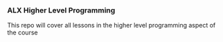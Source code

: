 ### ALX Higher Level Programming
This repo will cover all lessons in the higher level programming aspect of the course
